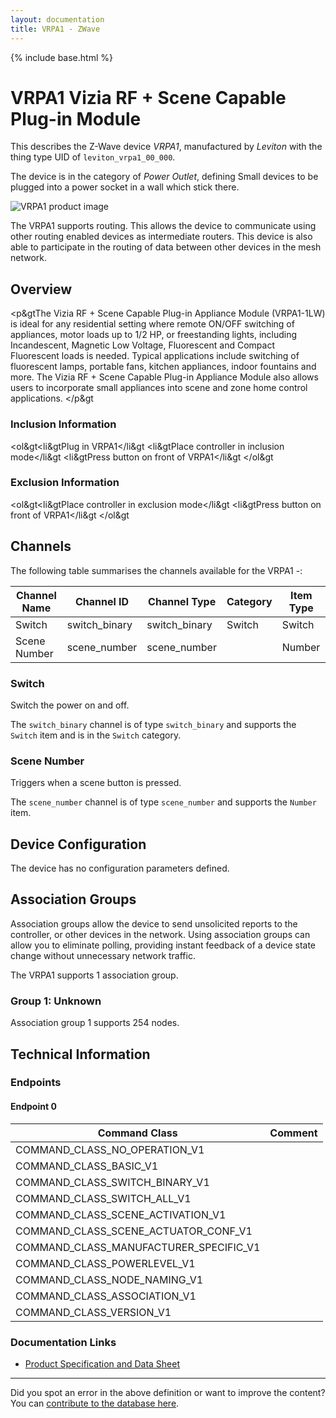 ```yaml
---
layout: documentation
title: VRPA1 - ZWave
---
```


{% include base.html %}

# VRPA1 Vizia RF + Scene Capable Plug-in Module
This describes the Z-Wave device *VRPA1*, manufactured by *Leviton* with the thing type UID of ```leviton_vrpa1_00_000```.

The device is in the category of *Power Outlet*, defining Small devices to be plugged into a power socket in a wall which stick there.

![VRPA1 product image](https://opensmarthouse.org/zwavedatabase/350/image/)


The VRPA1 supports routing. This allows the device to communicate using other routing enabled devices as intermediate routers.  This device is also able to participate in the routing of data between other devices in the mesh network.

## Overview

<p&gtThe Vizia RF + Scene Capable Plug-in Appliance Module (VRPA1-1LW) is ideal for any residential setting where remote ON/OFF switching of appliances, motor loads up to 1/2 HP, or freestanding lights, including Incandescent, Magnetic Low Voltage, Fluorescent and Compact Fluorescent loads is needed. Typical applications include switching of fluorescent lamps, portable fans, kitchen appliances, indoor fountains and more. The Vizia RF + Scene Capable Plug-in Appliance Module also allows users to incorporate small appliances into scene and zone home control applications. </p&gt

### Inclusion Information

<ol&gt<li&gtPlug in VRPA1</li&gt <li&gtPlace controller in inclusion mode</li&gt <li&gtPress button on front of VRPA1</li&gt </ol&gt

### Exclusion Information

<ol&gt<li&gtPlace controller in exclusion mode</li&gt <li&gtPress button on front of VRPA1</li&gt </ol&gt

## Channels

The following table summarises the channels available for the VRPA1 -:

| Channel Name | Channel ID | Channel Type | Category | Item Type |
|--------------|------------|--------------|----------|-----------|
| Switch | switch_binary | switch_binary | Switch | Switch | 
| Scene Number | scene_number | scene_number |  | Number | 

### Switch
Switch the power on and off.

The ```switch_binary``` channel is of type ```switch_binary``` and supports the ```Switch``` item and is in the ```Switch``` category.

### Scene Number
Triggers when a scene button is pressed.

The ```scene_number``` channel is of type ```scene_number``` and supports the ```Number``` item.



## Device Configuration

The device has no configuration parameters defined.

## Association Groups

Association groups allow the device to send unsolicited reports to the controller, or other devices in the network. Using association groups can allow you to eliminate polling, providing instant feedback of a device state change without unnecessary network traffic.

The VRPA1 supports 1 association group.

### Group 1: Unknown


Association group 1 supports 254 nodes.

## Technical Information

### Endpoints

#### Endpoint 0

| Command Class | Comment |
|---------------|---------|
| COMMAND_CLASS_NO_OPERATION_V1| |
| COMMAND_CLASS_BASIC_V1| |
| COMMAND_CLASS_SWITCH_BINARY_V1| |
| COMMAND_CLASS_SWITCH_ALL_V1| |
| COMMAND_CLASS_SCENE_ACTIVATION_V1| |
| COMMAND_CLASS_SCENE_ACTUATOR_CONF_V1| |
| COMMAND_CLASS_MANUFACTURER_SPECIFIC_V1| |
| COMMAND_CLASS_POWERLEVEL_V1| |
| COMMAND_CLASS_NODE_NAMING_V1| |
| COMMAND_CLASS_ASSOCIATION_V1| |
| COMMAND_CLASS_VERSION_V1| |

### Documentation Links

* [Product Specification and Data Sheet](https://opensmarthouse.org/zwavedatabase/350/VRF-plugin-modules-techsht-BW-v1p4HR.pdf)

---

Did you spot an error in the above definition or want to improve the content?
You can [contribute to the database here](https://opensmarthouse.org/zwavedatabase/350).

